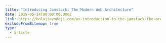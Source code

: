 ```yaml
---
title: "Introducing Jamstack: The Modern Web Architecture"
date: 2019-05-14T00:00:00.000Z
link: https://bolajiayodeji.com/an-introduction-to-the-jamstack-the-architecture-of-the-modern-web-c4a0d128d9ca
excludeFromSitemap: true
type:
  - article
---
```

